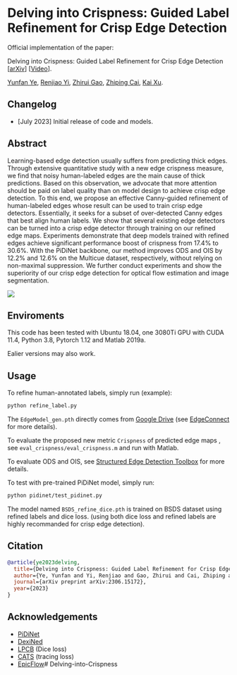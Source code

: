 # Delving into Crispness: Guided Label Refinement for Crisp Edge Detection

Official implementation of the paper:

Delving into Crispness: Guided Label Refinement for Crisp Edge Detection
[[arXiv](https:/arxiv.org/abs/2306.15172)] [[Video](https://www.bilibili.com/video/BV1rj411S7WK)].

[Yunfan Ye](https://yunfan1202.github.io), 
[Renjiao Yi](https://renjiaoyi.github.io/), 
[Zhirui Gao](), 
[Zhiping Cai](), 
[Kai Xu](http://kevinkaixu.net/index.html).

## Changelog 

* [July 2023] Initial release of code and models.


## Abstract

Learning-based edge detection usually suffers from predicting thick edges. Through extensive quantitative study with a new edge crispness measure, we find that noisy human-labeled edges are the main cause of thick predictions. Based on this observation, we advocate that more attention should be paid on label quality than on model design to achieve crisp edge detection. To this end, we propose an effective Canny-guided refinement of human-labeled edges whose result can be used to train crisp edge detectors. Essentially, it seeks for a subset of over-detected Canny edges that best align human labels. We show that several existing edge detectors can be turned into a crisp edge detector through training on our refined edge maps. Experiments demonstrate that deep models trained with refined edges achieve significant performance boost of crispness from 17.4% to 30.6%. With the PiDiNet backbone, our method improves ODS and OIS by 12.2% and 12.6% on the Multicue dataset, respectively, without relying on non-maximal suppression. We further conduct experiments and show the superiority of our crisp edge detection for optical flow estimation and image segmentation.

![](./figures/teaser.png)

## Enviroments
This code has been tested with Ubuntu 18.04, one 3080Ti GPU with CUDA 11.4, Python 3.8, Pytorch 1.12 and Matlab 2019a.

Ealier versions may also work.

## Usage

To refine human-annotated labels, simply run (example):
```bash
python refine_label.py
```
The `EdgeModel_gen.pth` directly comes from [Google Drive](https://drive.google.com/drive/folders/1KyXz4W4SAvfsGh3NJ7XgdOv5t46o-8aa)
(see [EdgeConnect](https://github.com/knazeri/edge-connect) for more details).

To evaluate the proposed new metric `Crispness` of predicted edge maps , see `eval_crispness/eval_crispness.m` and run with Matlab.

To evaluate ODS and OIS, see [Structured Edge Detection Toolbox](https://github.com/pdollar/edges) for more details.

To test with pre-trained PiDiNet model, simply run:
```bash
python pidinet/test_pidinet.py
```
The model named `BSDS_refine_dice.pth` is trained on BSDS dataset using refined labels and dice loss.
(using both dice loss and refined labels are highly recommanded for crisp edge detection).

## Citation
```bibtex
@article{ye2023delving,
  title={Delving into Crispness: Guided Label Refinement for Crisp Edge Detection},
  author={Ye, Yunfan and Yi, Renjiao and Gao, Zhirui and Cai, Zhiping and Xu, Kai},
  journal={arXiv preprint arXiv:2306.15172},
  year={2023}
}
```

## Acknowledgements

- [PiDiNet](https://github.com/hellozhuo/pidinet)
- [DexiNed](https://github.com/xavysp/DexiNed)
- [LPCB](https://arxiv.org/abs/1807.10097) (Dice loss)
- [CATS](https://github.com/WHUHLX/CATS) (tracing loss)
- [EpicFlow](http://lear.inrialpes.fr/src/epicflow/)# Delving-into-Crispness
